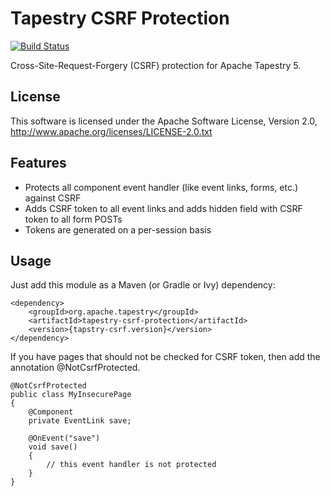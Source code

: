 Tapestry CSRF Protection
========================

[![Build Status](https://travis-ci.org/porscheinformatik/tapestry-csrf-protection.png?branch=master)](https://travis-ci.org/porscheinformatik/tapestry-csrf-protection)

Cross-Site-Request-Forgery (CSRF) protection for Apache Tapestry 5.

## License

This software is licensed under the Apache Software License, Version 2.0, http://www.apache.org/licenses/LICENSE-2.0.txt

## Features

 - Protects all component event handler (like event links, forms, etc.) against CSRF
 - Adds CSRF token to all event links and adds hidden field with CSRF token to all form POSTs
 - Tokens are generated on a per-session basis

## Usage

Just add this module as a Maven (or Gradle or Ivy) dependency: 

	<dependency>
		<groupId>org.apache.tapestry</groupId>
		<artifactId>tapestry-csrf-protection</artifactId>
		<version>{tapstry-csrf.version}</version>
	</dependency>
	
If you have pages that should not be checked for CSRF token, then add the annotation @NotCsrfProtected.

	@NotCsrfProtected
	public class MyInsecurePage	
	{
		@Component
		private EventLink save;

		@OnEvent("save")
		void save() 
		{
			// this event handler is not protected
		}
	}
